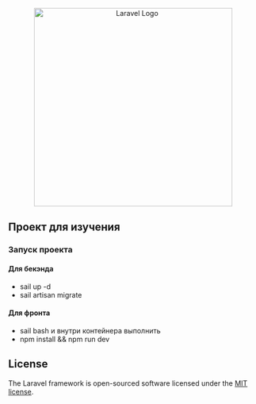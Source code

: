 <p align="center"><a href="https://laravel.com" target="_blank"><img src="https://raw.githubusercontent.com/laravel/art/master/logo-lockup/5%20SVG/2%20CMYK/1%20Full%20Color/laravel-logolockup-cmyk-red.svg" width="400" alt="Laravel Logo"></a></p>


## Проект для изучения
### Запуск проекта
#### Для бекэнда
 - sail up -d 
 - sail artisan migrate
 #### Для фронта
  - sail bash  и внутри контейнера выполнить
  - npm install && npm run dev
## License

The Laravel framework is open-sourced software licensed under the [MIT license](https://opensource.org/licenses/MIT).
